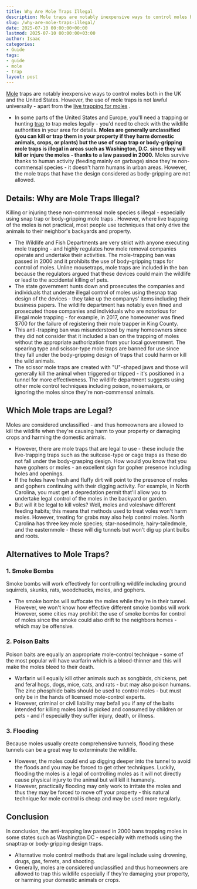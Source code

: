 ```yaml
---
title: Why Are Mole Traps Illegal
description: Mole traps are notably inexpensive ways to control moles both in the UK and the United States. However, the use of mole traps is not lawful universally -...
slug: /why-are-mole-traps-illegal/
date: 2025-07-10 00:00:00+00:00
lastmod: 2025-07-10 00:00:00+03:00
author: Isaac
categories:
- Guide
tags:
- guide
- mole
- trap
layout: post
---
```

[Mole](https://pestpolicy.com/best-mole-traps/) traps are notably inexpensive ways to control moles both in the UK and the United States. However, the use of mole traps is not lawful universally - apart from the
[live trapping for moles](https://pestpolicy.com/best-mole-traps/)
.
- In some parts of the United States and Europe, you'll need a trapping or hunting [trap](https://pestpolicy.com/best-fly-trap/) to trap moles legally - you'd need to check with the wildlife authorities in your area for details.
**Moles are generally unclassified (you can kill or trap them in your property if they harm domestic animals, crops, or plants) but the use of snap trap or body-gripping mole traps is illegal in areas such as Washington, D.C. since they will kill or injure the moles - thanks to a law passed in 2000.**
Moles survive thanks to human activity (feeding mainly on garbage) since they're non-commensal species - it doesn't harm humans in urban areas. However, the mole traps that have the design considered as
body-gripping are not allowed.
## Details: Why are Mole Traps Illegal?
Killing or injuring these non-commensal mole species s illegal - especially using
snap trap or body-gripping mole traps
. However, where live trapping of the moles is not practical, most people use techniques that only drive the animals to their neighbor's backyards and property.
- The Wildlife and Fish Departments are very strict with anyone executing mole trapping - and highly regulates how mole removal companies operate and undertake their activities.
The mole-trapping ban was passed in 2000 and it prohibits the use of body-gripping traps for control of moles. Unline mousetraps, mole traps are included in the ban because the regulators argued that these devices could main the wildlife or lead to the accidental killing of pets.
- The state government hunts down and prosecutes the companies and individuals that underate illegal control of moles using thesnap trap design of the devices - they take up the companys' items including their business papers.
The wildlife department has notably even fined and prosecuted those companies and individuals who are notorious for illegal mole trapping - for example, in 2017, one homeowner was fined $700 for the failure of registering their mole trapper in King County.
- This anti-trapping ban was misunderstood by many homeowners since they did not consider that it included a ban on the trapping of moles without the appropriate authorization from your local government.
The spearing type and scissor-type mole traps are banned for use since they fall under the body-gripping design of traps that could harm or kill the wild animals.
- The scissor mole traps are created with "U"-shaped jaws and those will generally kill the animal when triggered or tripped - it's positioned in a tunnel for more effectiveness.
The wildlife department suggests using other mole control techniques including poison, noisemakers, or ignoring the moles since they're non-commensal animals.

## Which Mole traps are Legal?
Moles are considered unclassified - and thus homeowners are allowed to kill the wildlife when they're causing harm to your property or damaging crops and harming the domestic animals.
- However, there are mole traps that are legal to use - these include the live-trapping traps such as the suitcase-type or cage traps as these do not fall under the body-grasping design.
How would you know that you have gophers or moles - an excellent sign for gopher presence including holes and openings.
- If the holes have fresh and fluffy dirt will point to the presence of moles and gophers continuing with their digging activity.
For example, in North Carolina, you must get a depredation permit that'll allow you to undertake legal control of the moles in the backyard or garden.
- But will it be legal to kill voles? Well, moles and voleshave different feeding habits; this means that methods used to treat voles won't harm moles. However, treating for grabs may also help control moles.
North Carolina has three key mole species; star-nosedmole, hairy-tailedmole, and the easternmole - these will dig tunnels but won't dig up plant bulbs and roots.
## Alternatives to Mole Traps?
### 1. Smoke Bombs
Smoke bombs will work effectively for controlling wildlife including
ground squirrels, skunks, rats, woodchucks, moles, and gophers.
- The smoke bombs will suffocate the moles while they're in their tunnel. However, we won't know how effective different smoke bombs will work
However, some cities may prohibit the use of smoke bombs for control of moles since the smoke could also drift to the neighbors homes - which may be offensive.
### 2. Poison Baits
Poison baits are equally an appropriate mole-control technique - some of the most popular will have warfarin which is a blood-thinner and this will make the moles bleed to their death.
- Warfarin will equally kill other animals such as songbirds, chickens, pet and feral hogs, dogs, mice, cats, and rats - but may also poison humans.
The zinc phosphide baits should be used to control moles - but must only be in the hands of licensed mole-control experts.
- However, criminal or civil liability may befall you if any of the baits intended for killing moles land is picked and consumed by children or pets - and if especially they suffer injury, death, or illness.
### 3. Flooding
Because moles usually create comprehensive tunnels, flooding these tunnels can be a great way to exterminate the wildlife.
- However, the moles could end up digging deeper into the tunnel to avoid the floods and you may be forced to get other techniques.
Luckily, flooding the moles is a legal of controlling moles as it will not directly cause physical injury to the animal but will kill it humanely.
- However, practically flooding may only work to irritate the moles and thus they may be forced to move off your property - this natural technique for mole control is cheap and may be used more regularly.
## Conclusion
In conclusion, the anti-trapping law passed in 2000 bans trapping moles in some states such as Washington DC - especially with methods using the snaptrap or body-gripping design traps.
- Alternative mole control methods that are legal include using drowning, drugs, gas, ferrets, and shooting.
- Generally, moles are considered unclassified and thus homeowners are allowed to trap this wildlife especially if they're damaging your property, or harming your domestic animals or crops.
